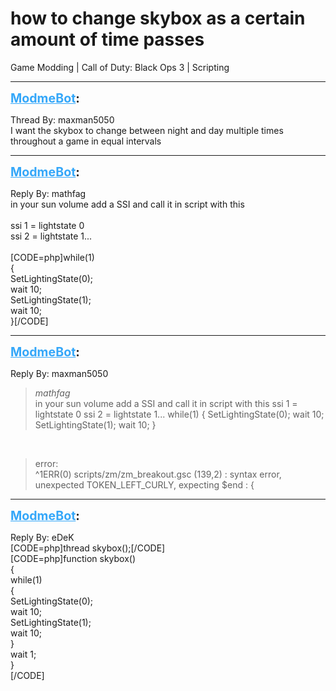 # how to change skybox as a certain amount of time passes
Game Modding | Call of Duty: Black Ops 3 | Scripting

---
<strong style="font-size: 1.4em;"><span style="text-decoration: underline;text-decoration-color: #34a7f9;"><span style="color:#34a7f9;">ModmeBot</span></span>:</strong>

<p>Thread By: maxman5050<br />I want the skybox to change between night and day multiple times throughout a game in equal intervals</p>

---
<strong style="font-size: 1.4em;"><span style="text-decoration: underline;text-decoration-color: #34a7f9;"><span style="color:#34a7f9;">ModmeBot</span></span>:</strong>

<p>Reply By: mathfag<br />in your sun volume add a SSI and call it in script with this<br /> <br />ssi 1 = lightstate 0<br />ssi 2 = lightstate 1...<br /> <br />[CODE=php]while(1)<br />	{<br />	SetLightingState(0);<br />	wait 10;<br />	SetLightingState(1);<br />	wait 10;<br />	}[/CODE]</p>

---
<strong style="font-size: 1.4em;"><span style="text-decoration: underline;text-decoration-color: #34a7f9;"><span style="color:#34a7f9;">ModmeBot</span></span>:</strong>

<p>Reply By: maxman5050<br /><blockquote><em>mathfag</em><br />in your sun volume add a SSI and call it in script with this   ssi 1 = lightstate 0 ssi 2 = lightstate 1...   while(1) { SetLightingState(0); wait 10; SetLightingState(1); wait 10; }</blockquote><br /><blockquote>error:<br />^1ERR(0) scripts/zm/zm_breakout.gsc (139,2) : syntax error, unexpected TOKEN_LEFT_CURLY, expecting $end : {<br /></blockquote></p>

---
<strong style="font-size: 1.4em;"><span style="text-decoration: underline;text-decoration-color: #34a7f9;"><span style="color:#34a7f9;">ModmeBot</span></span>:</strong>

<p>Reply By: eDeK<br />[CODE=php]thread skybox();[/CODE]<br />[CODE=php]function skybox()<br />{<br />  while(1)<br />  {<br />    SetLightingState(0);<br />    wait 10;<br />    SetLightingState(1);<br />    wait 10;<br />  }<br />  wait 1; <br />}<br />[/CODE]</p>
